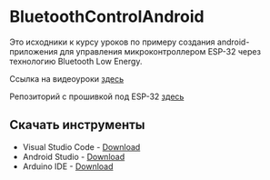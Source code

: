 # BluetoothControlAndroid

Это исходники к курсу уроков по примеру создания android-приложения для управления микроконтроллером ESP-32 через технологию Bluetooth Low Energy.


Ссылка на видеоуроки [здесь](https://www.youtube.com/watch?v=GWFpM_dklNA&t=15s)

Репозиторий с прошивкой под ESP-32 [здесь](https://github.com/Astar76/BluetoothControl)


## Скачать инструменты

* Visual Studio Code - [Download](https://code.visualstudio.com/Download "Скачать")
* Android Studio - [Download](https://developer.android.com/studio "Скачать")
* Arduino IDE - [Download](https://www.arduino.cc/en/software "Скачать")

